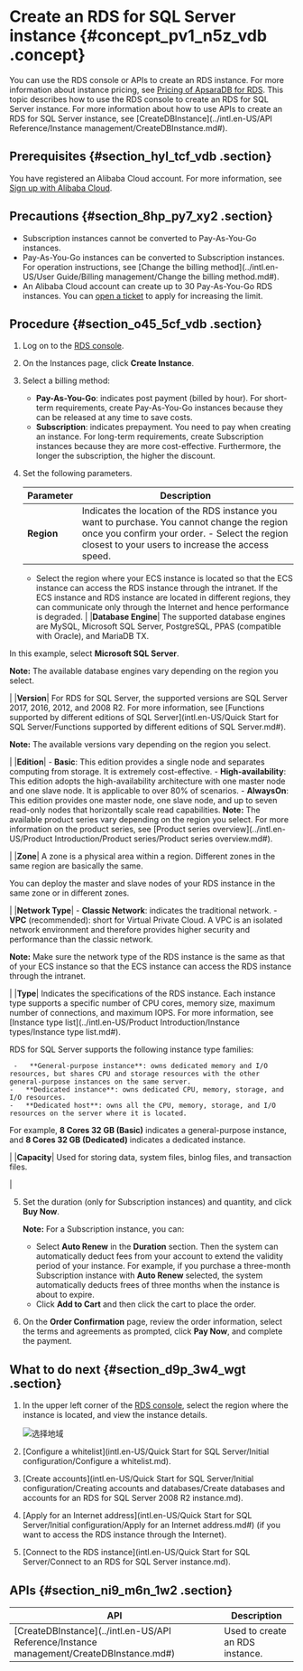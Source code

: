 # Create an RDS for SQL Server instance {#concept_pv1_n5z_vdb .concept}

You can use the RDS console or APIs to create an RDS instance. For more information about instance pricing, see [Pricing of ApsaraDB for RDS](https://www.alibabacloud.com/product/apsaradb-for-rds?spm=a3c0i.7938564.220486.8.10521d15zCpnIt#pricing). This topic describes how to use the RDS console to create an RDS for SQL Server instance. For more information about how to use APIs to create an RDS for SQL Server instance, see [CreateDBInstance](../intl.en-US/API Reference/Instance management/CreateDBInstance.md#).

## Prerequisites {#section_hyl_tcf_vdb .section}

You have registered an Alibaba Cloud account. For more information, see [Sign up with Alibaba Cloud](https://www.alibabacloud.com/help/doc-detail/50482.html).

## Precautions {#section_8hp_py7_xy2 .section}

-   Subscription instances cannot be converted to Pay-As-You-Go instances.
-   Pay-As-You-Go instances can be converted to Subscription instances. For operation instructions, see [Change the billing method](../intl.en-US/User Guide/Billing management/Change the billing method.md#).
-   An Alibaba Cloud account can create up to 30 Pay-As-You-Go RDS instances. You can [open a ticket](https://workorder-intl.console.aliyun.com/console.htm#/ticket/createIndex) to apply for increasing the limit.

## Procedure {#section_o45_5cf_vdb .section}

1.  Log on to the [RDS console](https://rds.console.aliyun.com/?spm=5176.doc43185.2.7.mR2Syx).
2.  On the Instances page, click **Create Instance**.
3.  Select a billing method:
    -   **Pay-As-You-Go**: indicates post payment \(billed by hour\). For short-term requirements, create Pay-As-You-Go instances because they can be released at any time to save costs.
    -   **Subscription**: indicates prepayment. You need to pay when creating an instance. For long-term requirements, create Subscription instances because they are more cost-effective. Furthermore, the longer the subscription, the higher the discount.
4.  Set the following parameters.

    |Parameter|Description|
    |---------|-----------|
    |**Region**|Indicates the location of the RDS instance you want to purchase. You cannot change the region once you confirm your order.     -   Select the region closest to your users to increase the access speed.
    -   Select the region where your ECS instance is located so that the ECS instance can access the RDS instance through the intranet. If the ECS instance and RDS instance are located in different regions, they can communicate only through the Internet and hence performance is degraded.
 |
    |**Database Engine**| The supported database engines are MySQL, Microsoft SQL Server, PostgreSQL, PPAS \(compatible with Oracle\), and MariaDB TX.

 In this example, select **Microsoft SQL Server**.

 **Note:** The available database engines vary depending on the region you select.

 |
    |**Version**| For RDS for SQL Server, the supported versions are SQL Server 2017, 2016, 2012, and 2008 R2. For more information, see [Functions supported by different editions of SQL Server](intl.en-US/Quick Start for SQL Server/Functions supported by different editions of SQL Server.md#).

 **Note:** The available versions vary depending on the region you select.

 |
    |**Edition**|     -   **Basic**: This edition provides a single node and separates computing from storage. It is extremely cost-effective.
    -   **High-availability**: This edition adopts the high-availability architecture with one master node and one slave node. It is applicable to over 80% of scenarios.
    -   **AlwaysOn**: This edition provides one master node, one slave node, and up to seven read-only nodes that horizontally scale read capabilities.
 **Note:** The available product series vary depending on the region you select. For more information on the product series, see [Product series overview](../intl.en-US/Product Introduction/Product series/Product series overview.md#).

 |
    |**Zone**| A zone is a physical area within a region. Different zones in the same region are basically the same.

 You can deploy the master and slave nodes of your RDS instance in the same zone or in different zones.

 |
    |**Network Type**|     -   **Classic Network**: indicates the traditional network.
    -   **VPC** \(recommended\): short for Virtual Private Cloud. A VPC is an isolated network environment and therefore provides higher security and performance than the classic network.

**Note:** Make sure the network type of the RDS instance is the same as that of your ECS instance so that the ECS instance can access the RDS instance through the intranet.

 |
    |**Type**| Indicates the specifications of the RDS instance. Each instance type supports a specific number of CPU cores, memory size, maximum number of connections, and maximum IOPS. For more information, see [Instance type list](../intl.en-US/Product Introduction/Instance types/Instance type list.md#).

 RDS for SQL Server supports the following instance type families:

     -   **General-purpose instance**: owns dedicated memory and I/O resources, but shares CPU and storage resources with the other general-purpose instances on the same server.
    -   **Dedicated instance**: owns dedicated CPU, memory, storage, and I/O resources.
    -   **Dedicated host**: owns all the CPU, memory, storage, and I/O resources on the server where it is located.
 For example, **8 Cores 32 GB \(Basic\)** indicates a general-purpose instance, and **8 Cores 32 GB \(Dedicated\)** indicates a dedicated instance.

 |
    |**Capacity**| Used for storing data, system files, binlog files, and transaction files.

 |

5.  Set the duration \(only for Subscription instances\) and quantity, and click **Buy Now**.

    **Note:** For a Subscription instance, you can:

    -   Select **Auto Renew** in the **Duration** section. Then the system can automatically deduct fees from your account to extend the validity period of your instance. For example, if you purchase a three-month Subscription instance with **Auto Renew** selected, the system automatically deducts frees of three months when the instance is about to expire.
    -   Click **Add to Cart** and then click the cart to place the order.
6.  On the **Order Confirmation** page, review the order information, select the terms and agreements as prompted, click **Pay Now**, and complete the payment.

## What to do next {#section_d9p_3w4_wgt .section}

1.  In the upper left corner of the [RDS console](https://rdsnext.console.aliyun.com), select the region where the instance is located, and view the instance details.

    ![选择地域](http://static-aliyun-doc.oss-cn-hangzhou.aliyuncs.com/assets/img/7814/156401353236543_en-US.png)

2.  [Configure a whitelist](intl.en-US/Quick Start for SQL Server/Initial configuration/Configure a whitelist.md).
3.  [Create accounts](intl.en-US/Quick Start for SQL Server/Initial configuration/Creating accounts and databases/Create databases and accounts for an RDS for SQL Server 2008 R2 instance.md).
4.  [Apply for an Internet address](intl.en-US/Quick Start for SQL Server/Initial configuration/Apply for an Internet address.md#) \(if you want to access the RDS instance through the Internet\).
5.  [Connect to the RDS instance](intl.en-US/Quick Start for SQL Server/Connect to an RDS for SQL Server instance.md).

## APIs {#section_ni9_m6n_1w2 .section}

|API|Description|
|---|-----------|
|[CreateDBInstance](../intl.en-US/API Reference/Instance management/CreateDBInstance.md#)|Used to create an RDS instance.|

